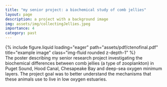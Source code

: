 ```yaml
---
title: "my senior project: a biochemical study of comb jellies"
layout: page
description: a project with a background image
img: assets/img/collectingJellies.jpeg
importance: 4
category: past
---
```


<div class="row">
    <div class="col-12 mt-3 mt-md-0">
        {% include figure.liquid loading="eager" path="assets/pdf/ctenofinal.pdf" title="example image" class="img-fluid rounded z-depth-1" %}
    </div>
</div>
<div class="caption">
    The poster describing my senior research project investigating the biochemical differences between comb jellies (a type of zooplankton) in Puget Sound, Hood Canal, Chesapeake Bay and deep-sea oxygen minimum layers. The project goal was to better understand the mechanisms that these animals use to live in low oxygen estuaries.
</div>
